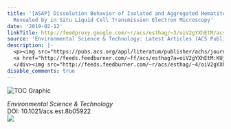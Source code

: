 ```yaml
---
title: '[ASAP] Dissolution Behavior of Isolated and Aggregated Hematite Particles
  Revealed by in Situ Liquid Cell Transmission Electron Microscopy'
date: '2019-02-12'
linkTitle: http://feedproxy.google.com/~r/acs/esthag/~3/oiV2gYXhEtM/acs.est.8b05922
source: 'Environmental Science & Technology: Latest Articles (ACS Publications)'
description: |-
  <p><img src="https://pubs.acs.org/appl/literatum/publisher/achs/journals/content/esthag/0/esthag.ahead-of-print/acs.est.8b05922/20190212/images/medium/es-2018-05922f_0006.gif" alt="TOC Graphic"/></p><div><cite>Environmental Science & Technology</cite></div><div>DOI: 10.1021/acs.est.8b05922</div><div class="feedflare">
  <a href="http://feeds.feedburner.com/~ff/acs/esthag?a=oiV2gYXhEtM:KUjIItaIzAA:yIl2AUoC8zA"><img src="http://feeds.feedburner.com/~ff/acs/esthag?d=yIl2AUoC8zA" border="0"></img></a>
  </div><img src="http://feeds.feedburner.com/~r/acs/esthag/~4/oiV2gYXhEtM" height="1" width="1" ...
disable_comments: true
---
```

<p><img src="https://pubs.acs.org/appl/literatum/publisher/achs/journals/content/esthag/0/esthag.ahead-of-print/acs.est.8b05922/20190212/images/medium/es-2018-05922f_0006.gif" alt="TOC Graphic"/></p><div><cite>Environmental Science & Technology</cite></div><div>DOI: 10.1021/acs.est.8b05922</div><div class="feedflare">
<a href="http://feeds.feedburner.com/~ff/acs/esthag?a=oiV2gYXhEtM:KUjIItaIzAA:yIl2AUoC8zA"><img src="http://feeds.feedburner.com/~ff/acs/esthag?d=yIl2AUoC8zA" border="0"></img></a>
</div><img src="http://feeds.feedburner.com/~r/acs/esthag/~4/oiV2gYXhEtM" height="1" width="1" ...